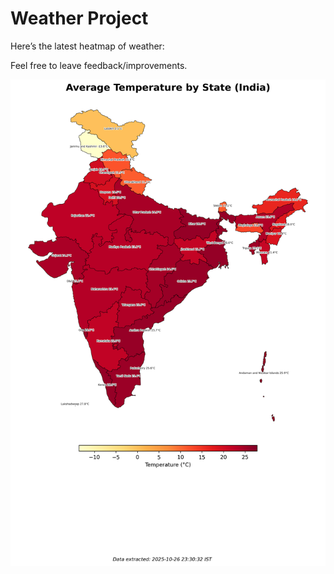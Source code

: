 # Weather Project

Here’s the latest heatmap of weather:

Feel free to leave feedback/improvements.

![India Heatmap](docs/assets/india_heatmap.png?v=FE61C2)
